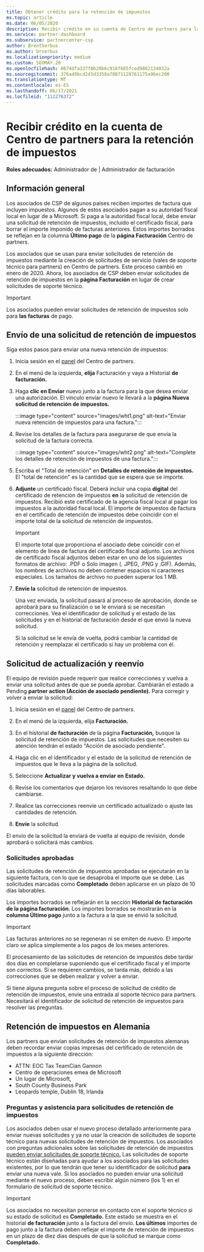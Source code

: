 ```yaml
---
title: Obtener crédito para la retención de impuestos
ms.topic: article
ms.date: 06/05/2020
description: Recibir crédito en su cuenta de Centro de partners para la retención de impuestos. La información incluye los pasos para enviar una solicitud de retención de impuestos.
ms.service: partner-dashboard
ms.subservice: partnercenter-csp
author: BrentSerbus
ms.author: brserbus
ms.localizationpriority: medium
ms.custom: SEOMAY.20
ms.openlocfilehash: 8674dfa337f0620b6c916f685fced9882134032a
ms.sourcegitcommit: 376a49bcd245d3358a78871128761175a96ec200
ms.translationtype: MT
ms.contentlocale: es-ES
ms.lasthandoff: 06/17/2021
ms.locfileid: "112276372"
---
```

# <a name="receive-credit-on-your-partner-center-account-for-tax-withholding"></a>Recibir crédito en la cuenta de Centro de partners para la retención de impuestos

**Roles adecuados:** Administrador de | Administrador de facturación

## <a name="overview"></a>Información general

Los asociados de CSP de algunos países reciben importes de factura que incluyen impuestos. Algunos de estos asociados pagan a su autoridad fiscal local en lugar de a Microsoft. Si paga a la autoridad fiscal local, debe enviar una solicitud de retención de impuestos, incluido el certificado fiscal, para borrar el importe imponido de facturas anteriores. Estos importes borrados se reflejan en la columna **Último pago** de la **página Facturación** Centro de partners.

Los asociados que se usan para enviar solicitudes de retención de impuestos mediante la creación de solicitudes de servicio (vales de soporte técnico para partners) en Centro de partners. Este proceso cambió en enero de 2020. Ahora, los asociados de CSP deben enviar solicitudes de retención de impuestos en la **página Facturación** en lugar de crear solicitudes de soporte técnico.

> [!IMPORTANT]
> Los asociados pueden enviar solicitudes de retención de impuestos solo para **las facturas** de pago.

## <a name="submit-a-tax-withholding-request"></a>Envío de una solicitud de retención de impuestos

Siga estos pasos para enviar una nueva retención de impuestos:

1. Inicia sesión en el [panel](https://partner.microsoft.com/dashboard/home) del Centro de partners.

2. En el menú de la izquierda, **elija** Facturación y vaya a Historial **de facturación.**

3. Haga **clic en Enviar** nuevo junto a la factura para la que desea enviar una autorización. El vínculo enviar nuevo le llevará a la **página Nueva solicitud de retención de impuestos.**

   :::image type="content" source="images/wht1.png" alt-text="Enviar nueva retención de impuestos para una factura.":::

4. Revise los detalles de la factura para asegurarse de que envía la solicitud de la factura correcta.

   :::image type="content" source="images/wht2.png" alt-text="Complete los detalles de retención de impuestos de una factura.":::

5. Escriba el "Total de retención" en **Detalles de retención de impuestos.** El "total de retención" es la cantidad que se espera que se importe.

6. **Adjunte** un certificado fiscal. Deberá incluir una copia **digital** del certificado de retención de impuestos **en** la solicitud de retención de impuestos. Recibió este certificado de la agencia fiscal local al pagar los impuestos a la autoridad fiscal local. El importe de impuestos de factura en el certificado de retención de impuestos debe coincidir con el importe total de la solicitud de retención de impuestos.

   > [!IMPORTANT]
   > El importe total que proporciona el asociado debe coincidir con el elemento de línea de factura del certificado fiscal adjunto. Los archivos de certificado fiscal adjuntos deben estar en uno de los siguientes formatos de archivo: .PDF o Solo imagen (. JPEG, .PNG y .GIF). Además, los nombres de archivos no deben contener espacios ni caracteres especiales. Los tamaños de archivo no pueden superar los 1 MB.

7. **Envíe la** solicitud de retención de impuestos.

   Una vez enviada, la solicitud pasará al proceso de aprobación, donde se aprobará para su finalización o se le enviará si se necesitan correcciones. Vea el identificador de solicitud y el  estado de las solicitudes y en el historial de facturación desde el que envió la nueva solicitud.

   Si la solicitud se le envía de vuelta, podrá cambiar la cantidad de retención y reemplazar el certificado si hay un problema con él.

## <a name="update-request-and-resubmit"></a>Solicitud de actualización y reenvío

El equipo de revisión puede requerir que realice correcciones y vuelva a enviar una solicitud antes de que se pueda aprobar. Cambiarán el estado a Pending **partner action (Acción de asociado pendiente).** Para corregir y volver a enviar la solicitud:

1. Inicia sesión en el [panel](https://partner.microsoft.com/dashboard/home) del Centro de partners.

2. En el menú de la izquierda, elija **Facturación.**

3. En el historial **de facturación** de la página **Facturación,** busque la solicitud de retención de impuestos. Las solicitudes que necesiten su atención tendrán el estado "Acción de asociado pendiente".

4. Haga clic en el identificador y el estado de la solicitud de retención de impuestos que le lleva a la página de la solicitud.

5. Seleccione **Actualizar y vuelva a enviar en** **Estado.**

6. Revise los comentarios que dejaron los revisores resaltando lo que debe cambiarse.

7. Realice las correcciones reenvíe un certificado actualizado o ajuste las cantidades de retención.

8. **Envíe** la solicitud.

El envío de la solicitud la enviará de vuelta al equipo de revisión, donde aprobará o solicitará más cambios.

### <a name="approved-requests"></a>Solicitudes aprobadas

Las solicitudes de retención de impuestos aprobadas se ejecutarán en la siguiente factura, con lo que se desaproba el importe que se debe. Las solicitudes marcadas como **Completado** deben aplicarse en un plazo de 10 días laborables. 

Los importes borrados se reflejarán en la sección **Historial de facturación de la página facturación**. Los importes borrados se mostrarán en la **columna Último pago** junto a la factura a la que se envió la solicitud.

   > [!IMPORTANT]
   > Las facturas anteriores no se regeneran ni se emiten de nuevo. El importe claro se aplica simplemente a los pagos de los meses anteriores.

El procesamiento de las solicitudes de retención de impuestos debe tardar dos días en completarse suponiendo que el certificado fiscal y el importe son correctos. Si se requieren cambios, se tarda más, debido a las correcciones que se deben realizar y volver a enviar.

Si tiene alguna pregunta sobre el proceso de solicitud de crédito de retención de impuestos, envíe una entrada al soporte técnico para partners. Necesitará el identificador de solicitud de retención de impuestos para resolver las preguntas.

## <a name="german-tax-withholding"></a>Retención de impuestos en Alemania

Los partners que envían solicitudes de retención de impuestos alemanas deben recordar enviar copias impresas del certificado de retención de impuestos a la siguiente dirección:

- ATTN: EOC Tax TeamCian Gannon
- Centro de operaciones emea de Microsoft
- Un lugar de Microsoft,
- South County Business Park
- Leopards temple, Dublín 18, Irlanda

### <a name="questions-and-assistance-for-tax-withholding-requests"></a>Preguntas y asistencia para solicitudes de retención de impuestos

Los asociados deben usar el nuevo proceso detallado anteriormente para enviar nuevas solicitudes y ya no usar la creación de solicitudes de soporte técnico para nuevas solicitudes de retención de impuestos. Los asociados con preguntas adicionales sobre las solicitudes de retención de impuestos [pueden enviar solicitudes de soporte técnico.](https://partner.microsoft.com/dashboard/support/csp/servicerequests/create?stage=2&topicid=9227afa6-babf-3917-acee-67db7860f5ed) Las solicitudes de soporte técnico están diseñadas para ayudar a los asociados para las solicitudes existentes, por lo que tendrán que tener su identificador de solicitud **para** enviar una nueva vale. Si los asociados no pueden enviar una solicitud mediante el nuevo proceso, deben escribir algún número (los 1) en el formulario de solicitud de soporte técnico. 

   > [!IMPORTANT]
   > Los asociados no necesitan ponerse en contacto con el soporte técnico si su estado de solicitud es **Completado.** Este estado se muestra en el historial **de facturación** junto a la factura del envío. **Los últimos** importes de pago junto a la factura deben reflejar el importe de retención de impuestos en un plazo de diez días después de que la solicitud se marque como **Completado.**
